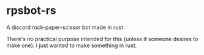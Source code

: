 # rpsbot-rs
A discord rock-paper-scissor bot made in rust

There's no practical purpose intended for this (unless if someone desires to make one). I just wanted to make something in rust.
